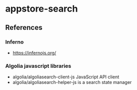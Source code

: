 # appstore-search

## References
### Inferno

- https://infernojs.org/

### Algolia javascript libraries

- algolia/algoliasearch-client-js JavaScript API client
- algolia/algoliasearch-helper-js is a search state manager
